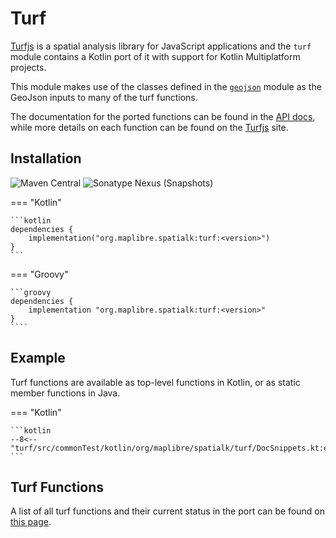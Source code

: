 # Turf

[Turfjs](https://turfjs.org) is a spatial analysis library for JavaScript
applications and the `turf` module contains a Kotlin port of it with support for
Kotlin Multiplatform projects.

This module makes use of the classes defined in the [`geojson`](./geojson.md)
module as the GeoJson inputs to many of the turf functions.

The documentation for the ported functions can be found in the
[API docs](./api/turf/index.html), while more details on each function can be
found on the [Turfjs](https://turfjs.org) site.

## Installation

![Maven Central](https://img.shields.io/maven-central/v/org.maplibre.spatialk/turf)
![Sonatype Nexus (Snapshots)](https://img.shields.io/nexus/s/org.maplibre.spatialk/turf?server=https%3A%2F%2Foss.sonatype.org)

=== "Kotlin"

    ```kotlin
    dependencies {
        implementation("org.maplibre.spatialk:turf:<version>")
    }
    ```

=== "Groovy"

    ```groovy
    dependencies {
        implementation "org.maplibre.spatialk:turf:<version>"
    }
    ````

## Example

Turf functions are available as top-level functions in Kotlin, or as static
member functions in Java.

=== "Kotlin"

    ```kotlin
    --8<-- "turf/src/commonTest/kotlin/org/maplibre/spatialk/turf/DocSnippets.kt:example"
    ```

## Turf Functions

A list of all turf functions and their current status in the port can be found
on [this page](./ported-functions.md).
